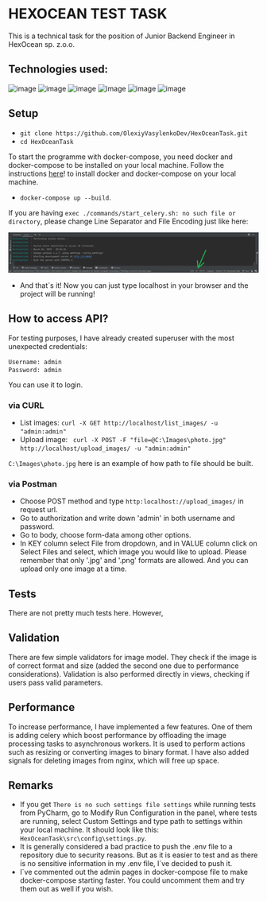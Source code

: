 # HEXOCEAN TEST TASK
This is a technical task for the position of Junior Backend Engineer in HexOcean sp. z.o.o.

## Technologies used:
![image](https://img.shields.io/badge/Python-FFD43B?style=for-the-badge&logo=python&logoColor=white)
![image](https://img.shields.io/badge/Django-092E20?style=for-the-badge&logo=django&logoColor=white)
![image](https://img.shields.io/badge/Nginx-009639?style=for-the-badge&logo=nginx&logoColor=white)
![image](https://img.shields.io/badge/celery-%2337814A.svg?&style=for-the-badge&logo=celery&logoColor=white)
![image](https://img.shields.io/badge/redis-%23DD0031.svg?&style=for-the-badge&logo=redis&logoColor=white)
![image](https://img.shields.io/badge/Docker-2CA5E0?style=for-the-badge&logo=docker&logoColor=white)

## Setup
* ```git clone https://github.com/OlexiyVasylenkoDev/HexOceanTask.git```
* ```cd HexOceanTask```

To start the programme with docker-compose, you need docker and docker-compose to be installed on your local machine. 
Follow the instructions [here](https://docs.docker.com/compose/install/)! to install docker and docker-compose on your local machine.

* ```docker-compose up --build```.

If you are having ```exec ./commands/start_celery.sh: no such file or directory```, please change Line Separator and File Encoding just like here: 

![image](src/static/screenshot.png)

* And that`s it! Now you can just type localhost in your browser and the project will be running!

## How to access API?

For testing purposes, I have already created superuser with the most unexpected credentials: 
```
Username: admin
Password: admin
``` 
You can use it to login.

### via CURL

* List images: ```curl -X GET http://localhost/list_images/ -u "admin:admin"```
* Upload image: ``` curl -X POST -F "file=@C:\Images\photo.jpg" http://localhost/upload_images/ -u "admin:admin"``` 

```C:\Images\photo.jpg``` here is an example of how path to file should be built.

### via Postman

* Choose POST method and type ```http:localhost://upload_images/``` in request url.
* Go to authorization and write down 'admin' in both username and password.
* Go to body, choose form-data among other options.
* In KEY column select File from dropdown, and in VALUE column click on Select Files and select, which image you would like to upload. Please remember that only '.jpg' and '.png' formats are allowed. And you can upload only one image at a time.

## Tests
There are not pretty much tests here. However, 

## Validation
There are few simple validators for image model. 
They check if the image is of correct format and size (added the second one due to performance considerations). 
Validation is also performed directly in views, checking if users pass valid parameters.

## Performance
To increase performance, I have implemented a few features. 
One of them is adding celery which boost performance by offloading the image processing tasks to asynchronous workers. 
It is used to perform actions such as resizing or converting images to binary format.
I have also added signals for deleting images from nginx, which will free up space.  

## Remarks
* If you get ```There is no such settings file settings``` while running tests from PyCharm, go to Modify Run Configuration in the panel, where tests are running, select Custom Settings and type path to settings within your local machine. It should look like this: ```HexOceanTask\src\config\settings.py```.
* It is generally considered a bad practice to push the .env file to a repository due to security reasons. But as it is easier to test and as there is no sensitive information in my .env file, I`ve decided to push it. 
* I`ve commented out the admin pages in docker-compose file to make docker-compose starting faster. You could uncomment them and try them out as well if you wish.

